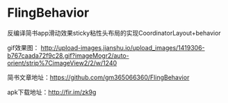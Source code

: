 # FlingBehavior
反编译简书app滑动效果sticky粘性头布局的实现CoordinatorLayout+behavior

gif效果图：
http://upload-images.jianshu.io/upload_images/1419306-b767caada72f9c28.gif?imageMogr2/auto-orient/strip%7CimageView2/2/w/1240


简书文章地址：https://github.com/gm365066360/FlingBehavior

apk下载地址：http://fir.im/zk9g
